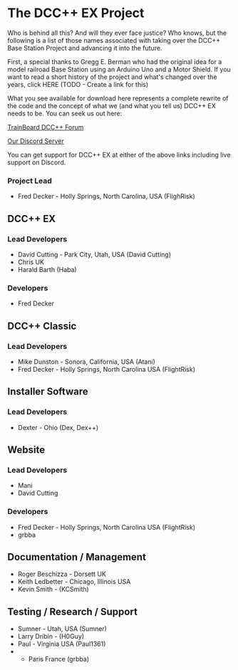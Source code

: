 # The DCC++ EX Project

Who is behind all this? And will they ever face justice? Who knows, but the following is a list of those names associated with taking over the DCC++ Base Station Project and advancing it into the future. 

First, a special thanks to Gregg E. Berman who had the original idea for a model railroad Base Station using an Arduino Uno and a Motor Shield. If you want to read a short history of the project and what's changed over the years, click HERE (TODO - Create a link for this)

What you see available for download here represents a complete rewrite of the code and the concept of what we (and what you tell us) DCC++ EX needs to be. You can seek us out here:

[TrainBoard DCC++ Forum](https://www.trainboard.com/highball/index.php?forums/dcc.177/)

[Our Discord Server](https://discord.gg/y2sB4Fp)

You can get support for DCC++ EX at either of the above links including live support on Discord.

### Project Lead

* Fred Decker - Holly Springs, North Carolina, USA (FlighRisk)

## DCC++ EX

### Lead Developers

* David Cutting - Park City, Utah, USA (David Cutting)
* Chris UK
* Harald Barth (Haba)

### Developers

* Fred Decker

## DCC++ Classic

### Lead Developers

* Mike Dunston - Sonora, California, USA (Atani)
* Fred Decker - Holly Springs, North Carolina USA (FlightRisk)

## Installer Software

### Lead Developers

* Dexter - Ohio (Dex, Dex++)

## Website

### Lead Developers

* Mani
* David Cutting

### Developers

* Fred Decker - Holly Springs, North Carolina USA (FlightRisk)
* grbba

## Documentation / Management

* Roger Beschizza - Dorsett UK
* Keith Ledbetter - Chicago, Illinois USA
* Kevin Smith - (KCSmith)

## Testing / Research / Support

* Sumner - Utah, USA (Sumner)
* Larry Dribin - (H0Guy)
* Paul - Virginia USA (Paul1361)
* - Paris France (grbba)


